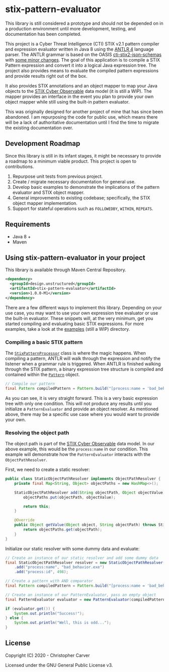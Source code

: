 # stix-pattern-evaluator
This library is still considered a prototype and should not be depended on in a production environment until more development, testing, and documentation has been completed.

This project is a Cyber Threat Intelligence (CTI) STIX v2.1 pattern compiler and expression evaluator written in Java 8 using the [ANTLR 4](https://www.antlr.org/) language parser. The ANTLR grammar is based on the OASIS [cti-stix2-json-schemas](https://github.com/oasis-open/cti-stix2-json-schemas) with [some minor changes](https://github.com/hashdelta/stix-pattern-evaluator/tree/master/src/main/resources/StixPattern.g4). The goal of this application is to compile a STIX Pattern expression and convert it into a logical Java expression tree. The project also provides means to evaluate the compiled pattern expressions and provide results right out of the box.

It also provides STIX annotations and an object mapper to map your Java objects to the [STIX Cyber Observable](https://docs.oasis-open.org/cti/stix/v2.1/csprd02/stix-v2.1-csprd02.html#_Toc26789822) data model (it is still a WIP). The mapper provides an interface in the event you plan to provide your own object mapper while still using the built-in pattern evaluator.

This was originally designed for another project of mine that has since been abandoned. I am repurposing the code for public use, which means there will be a lack of authoritative documentation until I find the time to migrate the existing documentation over.

## Development Roadmap
Since this library is still in its infant stages, it might be necessary to provide a roadmap to a minimum viable product. This project is open to contributions.

1. Repurpose unit tests from previous project.
2. Create / migrate necessary documentation for general use.
3. Develop basic examples to demonstrate the implications of the pattern evaluator and STIX object mapper.
4. General improvements to existing codebase; specifically, the STIX object mapper implementation.
5. Support for stateful operations such as `FOLLOWEDBY`, `WITHIN`, `REPEATS`.

## Requirements
- Java 8 +
- Maven


## Using stix-pattern-evaluator in your project
This library is available through Maven Central Repository.

```xml
<dependency>
  <groupId>design.unstructured</groupId>
  <artifactId>stix-pattern-evaluator</artifactId>
  <version>1.0.0-M1</version>
</dependency>
```

There are a few different ways to implement this library. Depending on your use case, you may want to use your own expression tree evaluator or use the built-in evaluator. These snippets will, at the very minimum, get you started compiling and evaluating basic STIX expressions. For more  examples, take a look at the [examples](examples/) (still a WIP) directory.

### Compiling a basic STIX pattern
The [`StixPatternProcessor`](https://github.com/hashdelta/stix-pattern-evaluator/blob/master/src/main/java/design/unstructured/stix/evaluator/StixPatternProcessor.java) class is where the magic happens. When compiling a pattern, ANTLR will walk through the expression and notify the listener when a grammar rule is triggered. When ANTLR is finished walking through the STIX pattern, a binary expression tree structure is compiled and contained within the [`Pattern`](https://github.com/hashdelta/stix-pattern-evaluator/blob/master/src/main/java/design/unstructured/stix/evaluator/Pattern.java) object.

```java
// Compile our pattern
final Pattern compiledPattern = Pattern.build("[process:name = 'bad_behavior.exe']");
```

As you can see, it is very straight forward. This is a very basic expression tree with only one condition. This will not produce any results until you initialize a `PatternEvaluator` and provide an object resolver. As mentioned above, there may be a specific use case where you would want to provide your own.

### Resolving the object path
The object path is part of the [STIX Cyber Observable](https://docs.oasis-open.org/cti/stix/v2.1/csprd02/stix-v2.1-csprd02.html#_Toc26789822) data model. In our above example, this would be the `process:name` in our condition. This example will demonstrate how the `PatternEvaluator` interacts with the `ObjectPathResolver`.

First, we need to create a static resolver:
```java
public class StaticObjectPathResolver implements ObjectPathResolver {
    private final Map<String, Object> objectPaths = new HashMap<>();

    StaticObjectPathResolver add(String objectPath, Object objectValue) {
        objectPaths.put(objectPath, objectValue);

        return this;
    }

    @Override
    public Object getValue(Object object, String objectPath) throws StixMapperException {
        return objectPaths.get(objectPath);
    }
}
```

Initialize our static resolver with some dummy data and evaluate:
```java
// Create an instance of our static resolver and add some dummy data
final StaticObjectPathResolver resolver = new StaticObjectPathResolver()
    .add("process:name", "bad_behavior.exe")
    .add("process:id", 498);

// Create a pattern with AND comparator
final Pattern compiledPattern = Pattern.build("[process:name = 'bad_behavior.exe' AND process:id = 498]");

// Create an instance of our PatternEvaluator, pass an empty object
final PatternEvaluator evaluator = new PatternEvaluator(compiledPattern, resolver, null);

if (evaluator.get()) {
    System.out.println("Success!");
} else {
    System.out.println("Well, this is odd...");
}
```

## License
Copyright (C) 2020 - Christopher Carver

Licensed under the GNU General Public License v3.